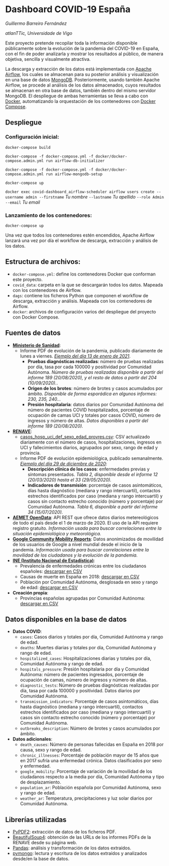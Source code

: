 # Dashboard COVID-19 España
*Guillermo Barreiro Fernández*

*atlanTTic, Universidade de Vigo*

Este proyecto pretende recopilar toda la información disponible públicamente sobre la evolución de la pandemia del COVID-19 en España, con el fin de poder analizarla y mostrar los resultados al público, de manera objetiva, sencilla y visualmente atractiva.

La descarga y extracción de los datos está implementada con [Apache Airflow](https://airflow.apache.org), los cuales se almacenan para su posterior análisis y visualización en una base de datos [MongoDB](https://mongodb.com). Posteriormente, usando también Apache Airflow, se procede al análisis de los datos almacenados, cuyos resultados se almacenan en otra base de datos, también dentro del mismo servidor MongoDB. El despliegue de ambas herramientas se lleva a cabo con [Docker](https://docker.com), automatizando la orquestación de los contenedores con [Docker Compose](https://docs.docker.com/compose/).

## Despliegue

### Configuración inicial:

`docker-compose build`

`docker-compose -f docker-compose.yml -f docker/docker-compose.admin.yml run airflow-db-initializer`

`docker-compose -f docker-compose.yml -f docker/docker-compose.admin.yml run airflow-mongodb-setup`

`docker-compose up`

`docker exec covid-dashboard_airflow-scheduler airflow users create --username admin --firstname`  *Tu nombre* `--lastname` *Tu apellido* `--role Admin --email` *Tu email*

### Lanzamiento de los contenedores:
`docker-compose up`

Una vez que todos los contenedores estén encendidos, Apache Airflow lanzará una vez por día el workflow de descarga, extracción y análisis de los datos.

## Estructura de archivos:
- `docker-compose.yml`: define los contenedores Docker que conforman este proyecto.
- `covid_data`: carpeta en la que se descargarán todos los datos. Mapeada con los contenedores de Airflow.
- `dags`: contiene los ficheros Python que componen el workflow de descarga, extracción y análisis. Mapeada con los contenedores de Airflow.
- `docker`: archivos de configuración varios del despliegue del proyecto con Docker Compose.

## Fuentes de datos
- **[Ministerio de Sanidad](https://www.mscbs.gob.es/profesionales/saludPublica/ccayes/alertasActual/nCov/situacionActual.htm)**:
    - Informe PDF de evolución de la pandemia, publicado diariamente de lunes a viernes. *[Ejemplo del día 13 de enero de 2021](https://www.mscbs.gob.es/profesionales/saludPublica/ccayes/alertasActual/nCov/documentos/Actualizacion_289_COVID-19.pdf)*.
        - **Pruebas diagnósticas realizadas**: número de pruebas realizadas por día, tasa por cada 100000 y positividad por Comunidad Autónoma. *Número de pruebas realizadas disponible a partir del informe 189 (20/08/2020), y el resto de datos a partir del 204 (10/09/2020).*.
        - **Origen de los brotes**: número de brotes y casos acumulados por ámbito. *Disponible de forma esporádica en algunos informes: 230, 235, 240...*
        - **Presión hospitalaria**: datos diarios por Comunidad Autónoma del número de pacientes COVID hospitalizados, porcentaje de ocupación de camas UCI y totales por casos COVID, número de ingresos y número de altas. *Datos disponibles a partir del informe 189 (20/08/2020).*
- **[RENAVE](https://www.isciii.es/QueHacemos/Servicios/VigilanciaSaludPublicaRENAVE/EnfermedadesTransmisibles/Paginas/InformesCOVID-19.aspx)**:
    - [casos_hosp_uci_def_sexo_edad_provres.csv](https://cnecovid.isciii.es/covid19/resources/casos_hosp_uci_def_sexo_edad_provres.csv): CSV actualizado diariamente con el número de casos, hospitalizaciones, ingresos en UCI y fallecimientos diarios, agrupados por sexo, rango de edad y provincia.
    - Informe PDF de evolución epidemiológica, publicado semanalmente. *[Ejemplo del día 29 de diciembre de 2020](https://www.isciii.es/QueHacemos/Servicios/VigilanciaSaludPublicaRENAVE/EnfermedadesTransmisibles/Documents/INFORMES/Informes%20COVID-19/Informe%20COVID-19.%20Nº%2059_29%20de%20diciembre%20de%202020.pdf)*:
        - **Descripción clínica de los casos**: enfermedades previas y síntomas presentados. *Tabla 2, disponible desde el informe 12 (20/03/2020) hasta el 33 (29/05/2020).*
        - **Indicadores de transmisión**: porcentaje de casos asintomáticos, días hasta diagnóstico (mediana y rango intercuartil), contactos estrechos identificados por caso (mediana y rango intercuartil) y casos sin contacto estrecho conocido (número y porcentaje) por Comunidad Autónoma. *Tabla 6, disponible a partir del informe 34 (15/07/2020).*
- **[AEMET OpenData](https://opendata.aemet.es/centrodedescargas/inicio)**: API REST que ofrece datos diarios metereológicos de todo el país desde el 1 de marzo de 2020. El uso de la API requiere registro gratuito. *Información usada para buscar correlaciones entre la situación epidemiológica y meteorológica.*
- **[Google Community Mobility Reports](https://www.google.com/covid19/mobility/)**: Datos anonimizados de movilidad de los usuarios de Google a nivel mundial desde el inicio de la pandemia. *Información usada para buscar correlaciones entre la movilidad de los ciudadanos y la evolución de la pandemia.*
- **[INE (Instituto Nacional de Estadística)](http://ine.es)**:
    - Prevalencia de enfermedades crónicas entre los ciudadanos españoles: [descargar en CSV](https://www.ine.es/jaxi/files/_px/es/csv_bdsc/t00/mujeres_hombres/tablas_1/l0/d03005.csv_bdsc)
    - Causas de muerte en España en 2018: [descargar en CSV](http://www.ine.es/jaxi/files/_px/es/csv_sc/t15/p417/a2018/01004.csv_sc)
    - Población por Comunidad Autónoma, desglosada en sexo y rango de edad: [descargar en CSV](https://www.ine.es/jaxiT3/files/t/es/csv_bdsc/9683.csv)
- **Creación propia**:
    - Provincias españolas agrupadas por Comunidad Autónoma: [descargar en CSV](https://gist.githubusercontent.com/gbarreiro/7e5c5eb906e9160182f81b8ec868bf64/raw/8812c03a94edc69f77a6c94312e40a05b0c19583/provincias_espa%25C3%25B1a.csv)

## Datos disponibles en la base de datos
- **Datos COVID**:
    - `cases`: Casos diarios y totales por día, Comunidad Autónoma y rango de edad.
    - `deaths`: Muertes diarias y totales por día, Comunidad Autónoma y rango de edad.
    - `hospitalized_cases`: Hospitalizaciones diarias y totales por día, Comunidad Autónoma y rango de edad.
    - `hospitals_pressure`: Presión hospitalaria por día y Comunidad Autónoma: número de pacientes ingresados, porcentaje de ocupación de camas, número de ingresos y número de altas.
    - `diagnostic_tests`: Número de pruebas diagnósticas realizadas por día, tasa por cada 100000 y positividad. Datos diarios por Comunidad Autónoma.
    - `transmission_indicators`: Porcentaje de casos asintomáticos, días hasta diagnóstico (mediana y rango intercuartil), contactos estrechos identificados por caso (mediana y rango intercuartil) y casos sin contacto estrecho conocido (número y porcentaje) por Comunidad Autónoma.
    - `outbreaks_description`: Número de brotes y casos acumulados por ámbito.
- **Datos adicionales**:
    - `death_causes`: Número de personas fallecidas en España en 2018 por causa, sexo y rango de edad.
    - `chronic_illnesses`: Porcentaje de población mayor de 15 años que en 2017 sufría una enfermedad crónica. Datos clasificados por sexo y enfermedad.
    - `google_mobility`: Porcentaje de variación de la movilidad de los ciudadanos respecto a la media por día, Comunidad Autónoma y tipo de desplazamiento.
    - `population_ar`: Población española por Comunidad Autónoma, sexo y rango de edad.
    - `weather_ar`: Temperatura, precipitaciones y luz solar diarios por Comunidad Autónoma.


## Librerías utilizadas
- [PyPDF2](https://pypi.org/project/PyPDF2/): extracción de datos de los ficheros PDF.
- [BeautifulSoup4](https://pypi.org/project/beautifulsoup4/): obtención de las URLs de los informes PDFs de la RENAVE desde su página web.
- [Pandas](https://pypi.org/project/pandas/): análisis y transformación de los datos extraídos.
- [pymongo](https://pypi.org/project/pymongo/): lectura y escritura de los datos extraídos y analizados desde/en la base de datos.